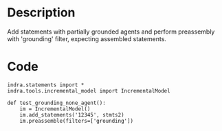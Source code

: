 # Description
Add statements with partially grounded agents and perform preassembly with 'grounding' filter, expecting assembled statements.

# Code
```
indra.statements import *
indra.tools.incremental_model import IncrementalModel

def test_grounding_none_agent():
    im = IncrementalModel()
    im.add_statements('12345', stmts2)
    im.preassemble(filters=['grounding'])

```
